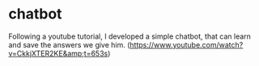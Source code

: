 # chatbot
Following a youtube tutorial, I developed a simple chatbot, that can learn and save the answers we give him. (https://www.youtube.com/watch?v=CkkjXTER2KE&amp;t=653s)
